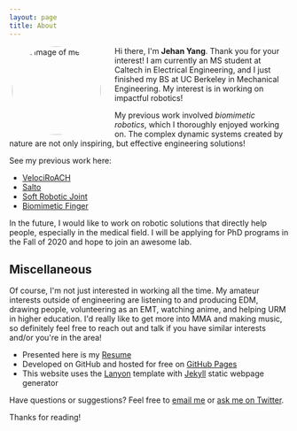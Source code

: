 ```yaml
---
layout: page
title: About
---
```


<p class="message">
<img src="../images/jehan2.jpg"
     alt="An image of me"
     style="width:160px;height:160px;border-radius:50%;float:left;margin-left:5px;margin-right:25px;margin-bottom:5px;margin-top:0px">
	Hi there, I'm <b>Jehan Yang</b>. Thank you for your interest! I am currently an MS student at Caltech in Electrical Engineering, and I just finished my BS at UC Berkeley in Mechanical Engineering. My interest is in working on impactful robotics!  
</p >

My previous work involved *biomimetic robotics*, which I thoroughly enjoyed working on. The complex dynamic systems created by nature are not only inspiring, but effective engineering solutions!

See my previous work here:

* [VelociRoACH](url)
* [Salto](url)
* [Soft Robotic Joint](url)
* [Biomimetic Finger](url)

In the future, I would like to work on robotic solutions that directly help people, especially in the medical field. I will be applying for PhD programs in the Fall of 2020 and hope to join an awesome lab.

## Miscellaneous

Of course, I'm not just interested in working all the time. My amateur interests outside of engineering are listening to and producing EDM, drawing people, volunteering as an EMT, watching anime, and helping URM in higher education. I'd really like to get more into MMA and making music, so definitely feel free to reach out and talk if you have similar interests and/or you're in the area!

* Presented here is my [Resume](url)
* Developed on GitHub and hosted for free on [GitHub Pages](https://pages.github.com)
* This website uses the [Lanyon](https://lanyon.getpoole.com/) template with [Jekyll](https://jekyllrb.com/) static webpage generator

Have questions or suggestions? Feel free to [email me](mailto:jehanyang@gmail.com) or [ask me on Twitter](https://twitter.com/jehanyang).

Thanks for reading!
